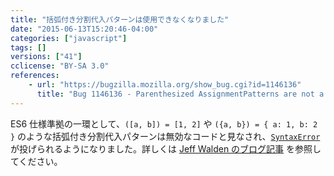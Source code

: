 ```yaml
---
title: "括弧付き分割代入パターンは使用できなくなりました"
date: "2015-06-13T15:20:46-04:00"
categories: ["javascript"]
tags: []
versions: ["41"]
cclicense: "BY-SA 3.0"
references:
    - url: "https://bugzilla.mozilla.org/show_bug.cgi?id=1146136"
      title: "Bug 1146136 - Parenthesized AssignmentPatterns are not a valid LHS"
---
```

ES6 仕様準拠の一環として、`([a, b]) = [1, 2]` や `({a, b}) = { a: 1, b: 2 }` のような括弧付き分割代入パターンは無効なコードと見なされ、[`SyntaxError`](https://developer.mozilla.org/ja/docs/Web/JavaScript/Reference/Global_Objects/SyntaxError) が投げられるようになりました。詳しくは [Jeff Walden のブログ記事](http://whereswalden.com/2015/06/20/new-changes-to-make-spidermonkeys-and-firefoxs-parsing-of-destructuring-patterns-more-spec-compliant/) を参照してください。
